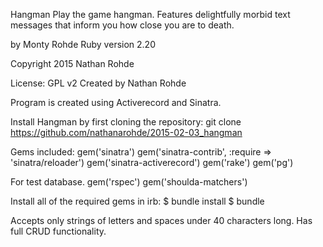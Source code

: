 Hangman
Play the game hangman.  Features delightfully morbid text messages that inform you how close you are to death.

by Monty Rohde Ruby version 2.20

Copyright 2015 Nathan Rohde

License: GPL v2 Created by Nathan Rohde

Program is created using Activerecord and Sinatra.

Install Hangman by first cloning the repository:
git clone https://github.com/nathanarohde/2015-02-03_hangman

Gems included: gem('sinatra') gem('sinatra-contrib', :require => 'sinatra/reloader') gem('sinatra-activerecord') gem('rake') gem('pg')

For test database. gem('rspec') gem('shoulda-matchers')

Install all of the required gems in irb: $ bundle install $ bundle

Accepts only strings of letters and spaces under 40 characters long.
Has full CRUD functionality.
